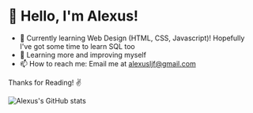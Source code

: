 # 👋  Hello, I'm Alexus!

- 📖 Currently learning Web Design (HTML, CSS, Javascript)! Hopefully I've got some time to learn SQL too
- 🌠 Learning more and improving myself
- 📫 How to reach me: Email me at alexusljf@gmail.com

Thanks for Reading! ✌️

<div style="width:800px; margin:0 auto;">
  
  ![Alexus's GitHub stats](https://github-readme-stats.vercel.app/api?username=alexusljf&show_icons=true&count_private=true&theme=cobalt)
  
</div>
